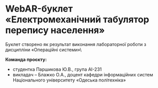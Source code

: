 # WebAR-буклет «Електромеханічний табулятор перепису населення»
Буклет створено як результат виконання лабораторної роботи з дисципліни «Операційні системи»\

**Команда проєкту:**
- студентка Паршикова Ю.В., група АІ-231
- викладач – Блажко О.А., доцент кафедри інформаційних систем Національного університету «Одеська політехніка» 
